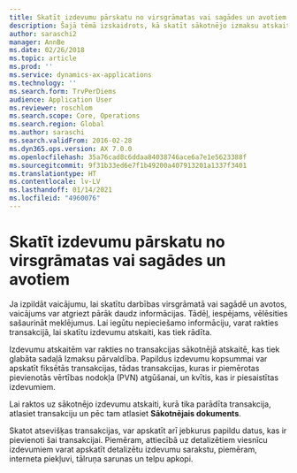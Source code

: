```yaml
---
title: Skatīt izdevumu pārskatu no virsgrāmatas vai sagādes un avotiem
description: Šajā tēmā izskaidrots, kā skatīt sākotnējo izmaksu atskaiti, kurā tika parādīta transakcija.
author: saraschi2
manager: AnnBe
ms.date: 02/26/2018
ms.topic: article
ms.prod: ''
ms.service: dynamics-ax-applications
ms.technology: ''
ms.search.form: TrvPerDiems
audience: Application User
ms.reviewer: roschlom
ms.search.scope: Core, Operations
ms.search.region: Global
ms.author: saraschi
ms.search.validFrom: 2016-02-28
ms.dyn365.ops.version: AX 7.0.0
ms.openlocfilehash: 35a76cad8c6ddaa84038746ace6a7e1e5623388f
ms.sourcegitcommit: 9f31b33ed6e7f1b49200a407913201a1337f3401
ms.translationtype: HT
ms.contentlocale: lv-LV
ms.lasthandoff: 01/14/2021
ms.locfileid: "4960076"
---
```

# <a name="view-an-expense-report-from-general-ledger-or-procurement-and-sourcing"></a>Skatīt izdevumu pārskatu no virsgrāmatas vai sagādes un avotiem

Ja izpildāt vaicājumu, lai skatītu darbības virsgrāmatā vai sagādē un avotos, vaicājums var atgriezt pārāk daudz informācijas. Tādēļ, iespējams, vēlēsities sašaurināt meklējumus. Lai iegūtu nepieciešamo informāciju, varat rakties transakcijā, lai skatītu izdevumu atskaiti, kas tiek rādīta.

Izdevumu atskaitēm var rakties no transakcijas sākotnējā atskaitē, kas tiek glabāta sadaļā Izmaksu pārvaldība. Papildus izdevumu kopsummai var apskatīt fiksētās transakcijas, tādas transakcijas, kuras ir piemērotas pievienotās vērtības nodokļa (PVN) atgūšanai, un kvītis, kas ir piesaistītas izdevumiem.

Lai raktos uz sākotnējo izdevumu atskaiti, kurā tika parādīta transakcija, atlasiet transakciju un pēc tam atlasiet **Sākotnējais dokuments**.

Skatot atsevišķas transakcijas, var apskatīt arī jebkurus papildu datus, kas ir pievienoti šai transakcijai. Piemēram, attiecībā uz detalizētiem viesnīcu izdevumiem varat apskatīt detalizētu izdevumu sarakstu, piemēram, interneta piekļuvi, tālruņa sarunas un telpu apkopi.
